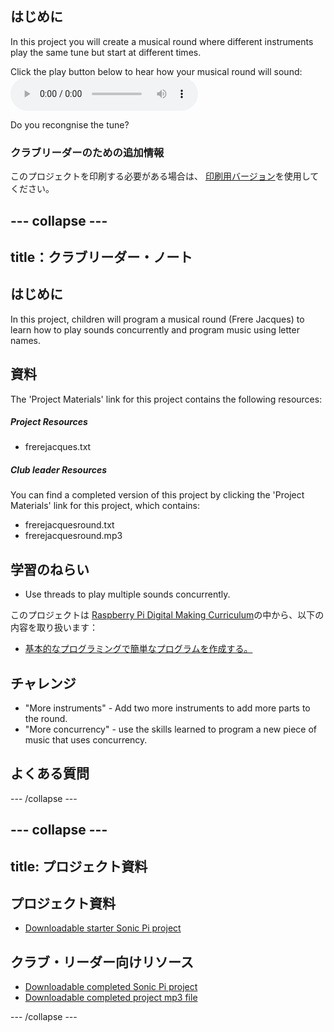 ## はじめに

In this project you will create a musical round where different instruments play the same tune but start at different times.

<div id="audio-preview" class="pdf-hidden">
  Click the play button below to hear how your musical round will sound: <audio controls preload> <source src="resources/frerejacquesround.mp3" type="audio/mpeg"> Your browser does not support the <code>audio</code> element. </audio>
</div>

Do you recongnise the tune?

### クラブリーダーのための追加情報

このプロジェクトを印刷する必要がある場合は、 [印刷用バージョン](https://projects.raspberrypi.org/en/projects/musical-round/print)を使用してください。

## \--- collapse \---

## title：クラブリーダー・ノート

## はじめに

In this project, children will program a musical round (Frere Jacques) to learn how to play sounds concurrently and program music using letter names.

## 資料

The 'Project Materials' link for this project contains the following resources:

##### Project Resources

* frerejacques.txt

##### Club leader Resources

You can find a completed version of this project by clicking the 'Project Materials' link for this project, which contains:

* frerejacquesround.txt
* frerejacquesround.mp3

## 学習のねらい

* Use threads to play multiple sounds concurrently.

このプロジェクトは [Raspberry Pi Digital Making Curriculum](http://rpf.io/curriculum)の中から、以下の内容を取り扱います：

* [基本的なプログラミングで簡単なプログラムを作成する。](https://www.raspberrypi.org/curriculum/programming/creator)

## チャレンジ

* "More instruments" - Add two more instruments to add more parts to the round.
* "More concurrency" - use the skills learned to program a new piece of music that uses concurrency.

## よくある質問

\--- /collapse \---

## \--- collapse \---

## title: プロジェクト資料

## プロジェクト資料

* [Downloadable starter Sonic Pi project](resources/frerejacques.txt)

## クラブ・リーダー向けリソース

* [Downloadable completed Sonic Pi project](resources/frerejacquesround.txt)
* [Downloadable completed project mp3 file](resources/frerejacquesround.mp3)

\--- /collapse \---